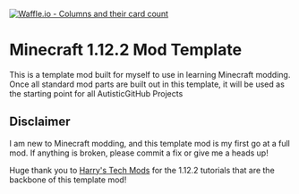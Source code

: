 [![Waffle.io - Columns and their card count](https://badge.waffle.io/AutisticGitHub/DemiCraft.png?columns=all)](https://waffle.io/AutisticGitHub/DemiCraft?utm_source=badge)
# Minecraft 1.12.2 Mod Template

This is a template mod built for myself to use in learning Minecraft modding. Once all standard mod parts are built out in this template, it will be used as the starting point for all AutisticGitHub Projects
## Disclaimer

I am new to Minecraft modding, and this template mod is my first go at a full mod. If anything is broken, please commit a fix or give me a heads up!

Huge thank you to [Harry's Tech Mods](https://www.youtube.com/channel/UCUAawSqNFBEj-bxguJyJL9g) for the 1.12.2 tutorials that are the backbone of this template mod!
